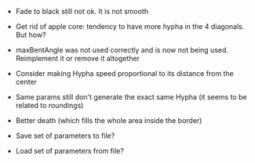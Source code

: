 - Fade to black still not ok. It is not smooth

- Get rid of apple core: tendency to have more hypha in the 4 diagonals. But how?

- maxBentAngle was not used correctly and is now not being used. Reimplement it or remove it altogether

- Consider making Hypha speed proportional to its distance from the center
- Same params still don't generate the exact same Hypha (it seems to be related to roundings)
- Better death (which fills the whole area inside the border)

- Save set of parameters to file?
- Load set of parameters from file?
